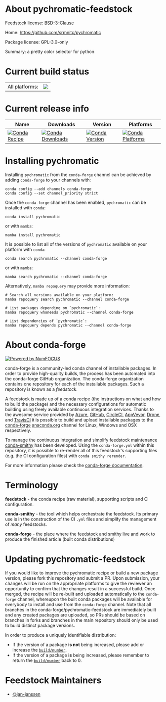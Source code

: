 About pychromatic-feedstock
===========================

Feedstock license: [BSD-3-Clause](https://github.com/conda-forge/pychromatic-feedstock/blob/main/LICENSE.txt)

Home: https://github.com/srmnitc/pychromatic

Package license: GPL-3.0-only

Summary: a pretty color selector for python

Current build status
====================


<table><tr><td>All platforms:</td>
    <td>
      <a href="https://dev.azure.com/conda-forge/feedstock-builds/_build/latest?definitionId=22129&branchName=main">
        <img src="https://dev.azure.com/conda-forge/feedstock-builds/_apis/build/status/pychromatic-feedstock?branchName=main">
      </a>
    </td>
  </tr>
</table>

Current release info
====================

| Name | Downloads | Version | Platforms |
| --- | --- | --- | --- |
| [![Conda Recipe](https://img.shields.io/badge/recipe-pychromatic-green.svg)](https://anaconda.org/conda-forge/pychromatic) | [![Conda Downloads](https://img.shields.io/conda/dn/conda-forge/pychromatic.svg)](https://anaconda.org/conda-forge/pychromatic) | [![Conda Version](https://img.shields.io/conda/vn/conda-forge/pychromatic.svg)](https://anaconda.org/conda-forge/pychromatic) | [![Conda Platforms](https://img.shields.io/conda/pn/conda-forge/pychromatic.svg)](https://anaconda.org/conda-forge/pychromatic) |

Installing pychromatic
======================

Installing `pychromatic` from the `conda-forge` channel can be achieved by adding `conda-forge` to your channels with:

```
conda config --add channels conda-forge
conda config --set channel_priority strict
```

Once the `conda-forge` channel has been enabled, `pychromatic` can be installed with `conda`:

```
conda install pychromatic
```

or with `mamba`:

```
mamba install pychromatic
```

It is possible to list all of the versions of `pychromatic` available on your platform with `conda`:

```
conda search pychromatic --channel conda-forge
```

or with `mamba`:

```
mamba search pychromatic --channel conda-forge
```

Alternatively, `mamba repoquery` may provide more information:

```
# Search all versions available on your platform:
mamba repoquery search pychromatic --channel conda-forge

# List packages depending on `pychromatic`:
mamba repoquery whoneeds pychromatic --channel conda-forge

# List dependencies of `pychromatic`:
mamba repoquery depends pychromatic --channel conda-forge
```


About conda-forge
=================

[![Powered by
NumFOCUS](https://img.shields.io/badge/powered%20by-NumFOCUS-orange.svg?style=flat&colorA=E1523D&colorB=007D8A)](https://numfocus.org)

conda-forge is a community-led conda channel of installable packages.
In order to provide high-quality builds, the process has been automated into the
conda-forge GitHub organization. The conda-forge organization contains one repository
for each of the installable packages. Such a repository is known as a *feedstock*.

A feedstock is made up of a conda recipe (the instructions on what and how to build
the package) and the necessary configurations for automatic building using freely
available continuous integration services. Thanks to the awesome service provided by
[Azure](https://azure.microsoft.com/en-us/services/devops/), [GitHub](https://github.com/),
[CircleCI](https://circleci.com/), [AppVeyor](https://www.appveyor.com/),
[Drone](https://cloud.drone.io/welcome), and [TravisCI](https://travis-ci.com/)
it is possible to build and upload installable packages to the
[conda-forge](https://anaconda.org/conda-forge) [anaconda.org](https://anaconda.org/)
channel for Linux, Windows and OSX respectively.

To manage the continuous integration and simplify feedstock maintenance
[conda-smithy](https://github.com/conda-forge/conda-smithy) has been developed.
Using the ``conda-forge.yml`` within this repository, it is possible to re-render all of
this feedstock's supporting files (e.g. the CI configuration files) with ``conda smithy rerender``.

For more information please check the [conda-forge documentation](https://conda-forge.org/docs/).

Terminology
===========

**feedstock** - the conda recipe (raw material), supporting scripts and CI configuration.

**conda-smithy** - the tool which helps orchestrate the feedstock.
                   Its primary use is in the construction of the CI ``.yml`` files
                   and simplify the management of *many* feedstocks.

**conda-forge** - the place where the feedstock and smithy live and work to
                  produce the finished article (built conda distributions)


Updating pychromatic-feedstock
==============================

If you would like to improve the pychromatic recipe or build a new
package version, please fork this repository and submit a PR. Upon submission,
your changes will be run on the appropriate platforms to give the reviewer an
opportunity to confirm that the changes result in a successful build. Once
merged, the recipe will be re-built and uploaded automatically to the
`conda-forge` channel, whereupon the built conda packages will be available for
everybody to install and use from the `conda-forge` channel.
Note that all branches in the conda-forge/pychromatic-feedstock are
immediately built and any created packages are uploaded, so PRs should be based
on branches in forks and branches in the main repository should only be used to
build distinct package versions.

In order to produce a uniquely identifiable distribution:
 * If the version of a package **is not** being increased, please add or increase
   the [``build/number``](https://docs.conda.io/projects/conda-build/en/latest/resources/define-metadata.html#build-number-and-string).
 * If the version of a package **is** being increased, please remember to return
   the [``build/number``](https://docs.conda.io/projects/conda-build/en/latest/resources/define-metadata.html#build-number-and-string)
   back to 0.

Feedstock Maintainers
=====================

* [@jan-janssen](https://github.com/jan-janssen/)

